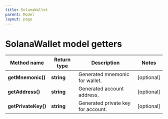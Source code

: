 ```yaml
---
title: SolanaWallet
parent: Model
layout: page
---
```


# SolanaWallet model getters

Method name | Return type | Description | Notes
------------ | ------------- | ------------- | -------------
**getMnemonic()** | **string** | Generated mnemonic for wallet. | [optional]
**getAddress()** | **string** | Generated account address. | [optional]
**getPrivateKey()** | **string** | Generated private key for account. | [optional]

